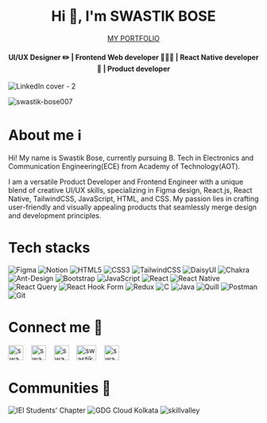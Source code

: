 <h1 align="center">Hi 👋, I'm SWASTIK BOSE</h1>
<div align="center">
  <a href="https://swastik-bose.web.app/">
    MY PORTFOLIO
  </a>
</div>
<h4 align="center">UI/UX Designer ✏️ | Frontend Web developer 🧑🏻‍💻 | React Native developer 📱 | Product developer </h4>

![LinkedIn cover - 2](https://github.com/kolkatadev/swastik/assets/98341839/cd2de6dd-6e61-4c59-98e1-129f5d10f917)

<img src="https://komarev.com/ghpvc/?username=swastik-bose007&label=Profile%20views&color=0e75b6&style=flat" alt="swastik-bose007" />

<h1>About me ℹ️</h1>

Hi! My name is Swastik Bose, currently pursuing B. Tech in Electronics and Communication Engineering(ECE) from Academy of Technology(AOT). 

I am a versatile Product Developer and Frontend Engineer with a unique blend of creative UI/UX skills, specializing in Figma design, React.js, React Native, TailwindCSS, JavaScript, HTML, and CSS. My passion lies in crafting user-friendly and visually appealing products that seamlessly merge design and development principles. 

<h1>Tech stacks</h1>

![Figma](https://img.shields.io/badge/figma-%23F24E1E.svg?style=for-the-badge&logo=figma&logoColor=white) ![Notion](https://img.shields.io/badge/Notion-%23000000.svg?style=for-the-badge&logo=notion&logoColor=white) ![HTML5](https://img.shields.io/badge/html5-%23E34F26.svg?style=for-the-badge&logo=html5&logoColor=white) ![CSS3](https://img.shields.io/badge/css3-%231572B6.svg?style=for-the-badge&logo=css3&logoColor=white) ![TailwindCSS](https://img.shields.io/badge/tailwindcss-%2338B2AC.svg?style=for-the-badge&logo=tailwind-css&logoColor=white) ![DaisyUI](https://img.shields.io/badge/daisyui-5A0EF8?style=for-the-badge&logo=daisyui&logoColor=white) ![Chakra](https://img.shields.io/badge/chakra-%234ED1C5.svg?style=for-the-badge&logo=chakraui&logoColor=white) ![Ant-Design](https://img.shields.io/badge/-AntDesign-%230170FE?style=for-the-badge&logo=ant-design&logoColor=white) ![Bootstrap](https://img.shields.io/badge/bootstrap-%238511FA.svg?style=for-the-badge&logo=bootstrap&logoColor=white) ![JavaScript](https://img.shields.io/badge/javascript-%23323330.svg?style=for-the-badge&logo=javascript&logoColor=%23F7DF1E) ![React](https://img.shields.io/badge/react-%2320232a.svg?style=for-the-badge&logo=react&logoColor=%2361DAFB) ![React Native](https://img.shields.io/badge/react_native-%2320232a.svg?style=for-the-badge&logo=react&logoColor=%2361DAFB) ![React Query](https://img.shields.io/badge/-React%20Query-FF4154?style=for-the-badge&logo=react%20query&logoColor=white) ![React Hook Form](https://img.shields.io/badge/React%20Hook%20Form-%23EC5990.svg?style=for-the-badge&logo=reacthookform&logoColor=white) ![Redux](https://img.shields.io/badge/redux-%23593d88.svg?style=for-the-badge&logo=redux&logoColor=white) ![C](https://img.shields.io/badge/c-%2300599C.svg?style=for-the-badge&logo=c&logoColor=white) ![Java](https://img.shields.io/badge/java-%23ED8B00.svg?style=for-the-badge&logo=openjdk&logoColor=white) ![Quill](https://img.shields.io/badge/Quill-52B0E7?style=for-the-badge&logo=apache&logoColor=white) ![Postman](https://img.shields.io/badge/Postman-FF6C37?style=for-the-badge&logo=postman&logoColor=white) ![Git](https://img.shields.io/badge/git-%23F05033.svg?style=for-the-badge&logo=git&logoColor=white) 

<h1>Connect me 🔗</h1>

<p align="left">
<a href="https://linkedin.com/in/swastik bose" target="blank"><img align="center" src="https://raw.githubusercontent.com/rahuldkjain/github-profile-readme-generator/master/src/images/icons/Social/linked-in-alt.svg" alt="swastik bose" height="30" width="30" /></a> &nbsp&nbsp
<a href="https://peerlist.io/swastikbose007" target="blank"><img align="center" src="https://dqy38fnwh4fqs.cloudfront.net/company/COMHQ7BA9GLL7K8683MNBGDOG66PBN/logo-1695017827473.webp" alt="swastik bose" height="30" width="30" /></a> &nbsp&nbsp
<a href="https://www.producthunt.com/@swastik_bose" target="blank"><img align="center" src="https://uxwing.com/wp-content/themes/uxwing/download/brands-and-social-media/product-hunt-logo-icon.png" alt="swastik bose" height="30" width="30" /></a> &nbsp&nbsp
<a href="https://fb.com/swastik bose" target="blank"><img align="center" src="https://raw.githubusercontent.com/rahuldkjain/github-profile-readme-generator/master/src/images/icons/Social/facebook.svg" alt="swastik bose" height="30" width="40" /></a> &nbsp&nbsp
<a href="https://x.com/itzmeSwastik" target="blank"><img align="center" src="https://img.freepik.com/premium-vector/new-twitter-logo-x-2023-twitter-x-logo-vector-download_691560-10809.jpg" alt="swastik bose" height="30" width="30" /></a>
</p>

<h1>Communities 👥</h1>

![IEI Students' Chapter](https://github.com/kolkatadev/swastik/assets/98341839/bd1f2eb2-04fe-47f0-bf14-f603245eaca4) 
![GDG Cloud Kolkata](https://github.com/kolkatadev/swastik/assets/98341839/cb8c21b2-8ab6-4ca8-b670-fa90e9f1f996) 
![skillvalley](https://github.com/kolkatadev/swastik/assets/98341839/9d949128-4aad-4ffd-baea-f8824c46d3b1)

  




